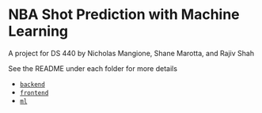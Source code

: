 # NBA Shot Prediction with Machine Learning

A project for DS 440 by Nicholas Mangione, Shane Marotta, and Rajiv Shah

See the README under each folder for more details
- [`backend`](./backend/README.md)
- [`frontend`](./frontend/README.md)
- [`ml`](./ml/README.md)
